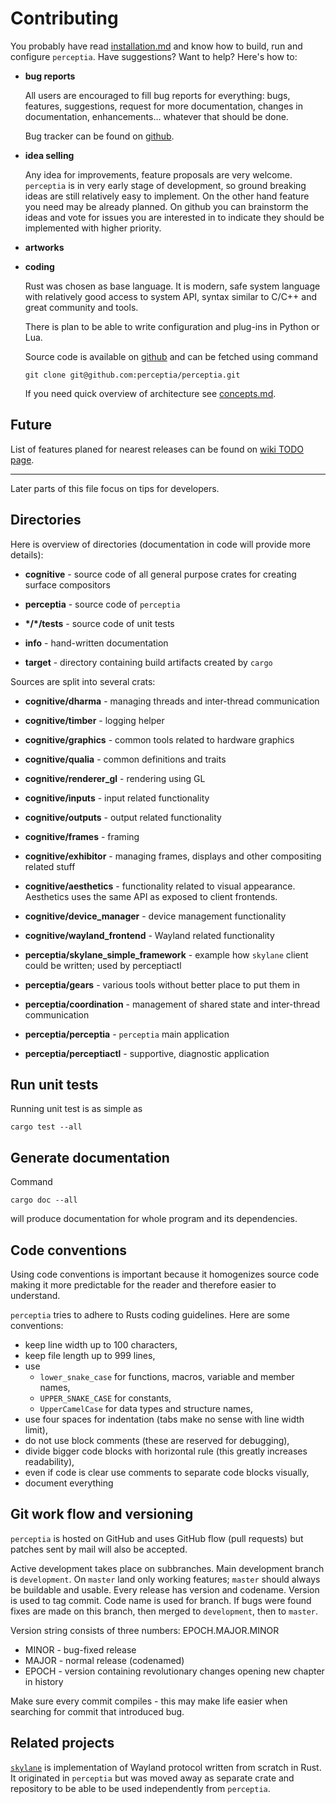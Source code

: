 Contributing
============

You probably have read [installation.md](./installation.md) and know how to build, run and configure
`perceptia`. Have suggestions? Want to help? Here's how to:

 * **bug reports**

   All users are encouraged to fill bug reports for everything: bugs, features, suggestions, request
   for more documentation, changes in documentation, enhancements... whatever that should be done.

   Bug tracker can be found on [github](https://github.com/perceptia/perceptia/issues).

 * **idea selling**

   Any idea for improvements, feature proposals are very welcome. `perceptia` is in very early stage
   of development, so ground breaking ideas are still relatively easy to implement. On the other
   hand feature you need may be already planned. On github you can brainstorm the ideas and vote for
   issues you are interested in to indicate they should be implemented with higher priority.

 * **artworks**

 * **coding**

   Rust was chosen as base language. It is modern, safe system language with relatively good access
   to system API, syntax similar to C/C++ and great community and tools.

   There is plan to be able to write configuration and plug-ins in Python or Lua.

   Source code is available on [github](https://github.com/perceptia/perceptia/) and can be fetched
   using command
   ```
   git clone git@github.com:perceptia/perceptia.git
   ```

   If you need quick overview of architecture see [concepts.md](./concepts.md).

Future
------

List of features planed for nearest releases can be found on [wiki TODO
page](https://github.com/perceptia/perceptia/wiki/TODO).

---

Later parts of this file focus on tips for developers.

Directories
-----------

Here is overview of directories (documentation in code will provide more details):

 * **cognitive** - source code of all general purpose crates for creating surface compositors

 * **perceptia** - source code of `perceptia`

 * **\*/\*/tests** - source code of unit tests

 * **info** - hand-written documentation

 * **target** - directory containing build artifacts created by `cargo`

Sources are split into several crats:

 * **cognitive/dharma** - managing threads and inter-thread communication

 * **cognitive/timber** - logging helper

 * **cognitive/graphics** - common tools related to hardware graphics

 * **cognitive/qualia** - common definitions and traits

 * **cognitive/renderer_gl** - rendering using GL

 * **cognitive/inputs** - input related functionality

 * **cognitive/outputs** - output related functionality

 * **cognitive/frames** - framing

 * **cognitive/exhibitor** - managing frames, displays and other compositing related stuff

 * **cognitive/aesthetics** - functionality related to visual appearance. Aesthetics uses the same
   API as exposed to client frontends.

 * **cognitive/device_manager** - device management functionality

 * **cognitive/wayland_frontend** - Wayland related functionality

 * **perceptia/skylane_simple_framework** - example how `skylane` client could be written; used by
   perceptiactl

 * **perceptia/gears** - various tools without better place to put them in

 * **perceptia/coordination** - management of shared state and inter-thread communication

 * **perceptia/perceptia** - `perceptia` main application

 * **perceptia/perceptiactl** - supportive, diagnostic application

Run unit tests
--------------

Running unit test is as simple as
```
cargo test --all
```

Generate documentation
----------------------

Command
```
cargo doc --all
```
will produce documentation for whole program and its dependencies.

Code conventions
----------------

Using code conventions is important because it homogenizes source code making it more predictable
for the reader and therefore easier to understand.

`perceptia` tries to adhere to Rusts coding guidelines. Here are some conventions:

 * keep line width up to 100 characters,
 * keep file length up to 999 lines,
 * use
   - `lower_snake_case` for functions, macros, variable and member names,
   - `UPPER_SNAKE_CASE` for constants,
   - `UpperCamelCase` for data types and structure names,
 * use four spaces for indentation (tabs make no sense with line width limit),
 * do not use block comments (these are reserved for debugging),
 * divide bigger code blocks with horizontal rule (this greatly increases readability),
 * even if code is clear use comments to separate code blocks visually,
 * document everything

Git work flow and versioning
----------------------------

`perceptia` is hosted on GitHub and uses GitHub flow (pull requests) but patches sent by mail will
also be accepted.

Active development takes place on subbranches. Main development branch is `development`. On `master`
land only working features; `master` should always be buildable and usable. Every release has
version and codename. Version is used to tag commit. Code name is used for branch. If bugs were
found fixes are made on this branch, then merged to `development`, then to `master`.

Version string consists of three numbers: EPOCH.MAJOR.MINOR
 * MINOR - bug-fixed release
 * MAJOR - normal release (codenamed)
 * EPOCH - version containing revolutionary changes opening new chapter in history

Make sure every commit compiles - this may make life easier when searching for commit that
introduced bug.

Related projects
----------------

[`skylane`](https://github.com/perceptia/skylane) is implementation of Wayland protocol written from
scratch in Rust. It originated in `perceptia` but was moved away as separate crate and repository
to be able to be used independently from `perceptia`.
